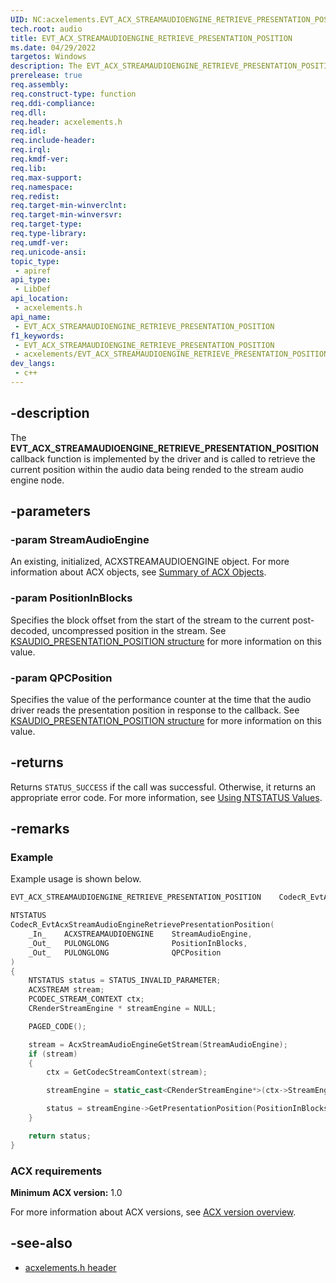 ```yaml
---
UID: NC:acxelements.EVT_ACX_STREAMAUDIOENGINE_RETRIEVE_PRESENTATION_POSITION
tech.root: audio 
title: EVT_ACX_STREAMAUDIOENGINE_RETRIEVE_PRESENTATION_POSITION
ms.date: 04/29/2022
targetos: Windows
description: The EVT_ACX_STREAMAUDIOENGINE_RETRIEVE_PRESENTATION_POSITION callback function is implemented by the driver and is called to retrieve the current position within the audio data being rended to the stream audio engine node.
prerelease: true
req.assembly: 
req.construct-type: function
req.ddi-compliance: 
req.dll: 
req.header: acxelements.h
req.idl: 
req.include-header: 
req.irql: 
req.kmdf-ver: 
req.lib: 
req.max-support: 
req.namespace: 
req.redist: 
req.target-min-winverclnt: 
req.target-min-winversvr: 
req.target-type: 
req.type-library: 
req.umdf-ver: 
req.unicode-ansi: 
topic_type:
 - apiref
api_type:
 - LibDef
api_location:
 - acxelements.h
api_name:
 - EVT_ACX_STREAMAUDIOENGINE_RETRIEVE_PRESENTATION_POSITION
f1_keywords:
 - EVT_ACX_STREAMAUDIOENGINE_RETRIEVE_PRESENTATION_POSITION
 - acxelements/EVT_ACX_STREAMAUDIOENGINE_RETRIEVE_PRESENTATION_POSITION
dev_langs:
 - c++
---
```


## -description

The **EVT_ACX_STREAMAUDIOENGINE_RETRIEVE_PRESENTATION_POSITION** callback function is implemented by the driver and is called to retrieve the current position within the audio data being rended to the stream audio engine node.

## -parameters

### -param StreamAudioEngine

An existing, initialized, ACXSTREAMAUDIOENGINE object. For more information about ACX objects, see [Summary of ACX Objects](/windows-hardware/drivers/audio/acx-summary-of-objects).

### -param PositionInBlocks

Specifies the block offset from the start of the stream to the current post-decoded, uncompressed position in the stream. See [KSAUDIO_PRESENTATION_POSITION structure](/windows-hardware/drivers/ddi/ksmedia/ns-ksmedia-ksaudio_presentation_position) for more information on this value. 

### -param QPCPosition

Specifies the value of the performance counter at the time that the audio driver reads the presentation position in response to the callback.  See [KSAUDIO_PRESENTATION_POSITION structure](/windows-hardware/drivers/ddi/ksmedia/ns-ksmedia-ksaudio_presentation_position) for more information on this value. 

## -returns

Returns `STATUS_SUCCESS` if the call was successful. Otherwise, it returns an appropriate error code. For more information, see [Using NTSTATUS Values](/windows-hardware/drivers/kernel/using-ntstatus-values).

## -remarks

### Example

Example usage is shown below.

```cpp
EVT_ACX_STREAMAUDIOENGINE_RETRIEVE_PRESENTATION_POSITION    CodecR_EvtAcxStreamAudioEngineRetrievePresentationPosition;

NTSTATUS
CodecR_EvtAcxStreamAudioEngineRetrievePresentationPosition(
    _In_    ACXSTREAMAUDIOENGINE    StreamAudioEngine,
    _Out_   PULONGLONG              PositionInBlocks,
    _Out_   PULONGLONG              QPCPosition
)
{
    NTSTATUS status = STATUS_INVALID_PARAMETER;
    ACXSTREAM stream;
    PCODEC_STREAM_CONTEXT ctx;
    CRenderStreamEngine * streamEngine = NULL;

    PAGED_CODE();

    stream = AcxStreamAudioEngineGetStream(StreamAudioEngine);
    if (stream)
    {
        ctx = GetCodecStreamContext(stream);

        streamEngine = static_cast<CRenderStreamEngine*>(ctx->StreamEngine);

        status = streamEngine->GetPresentationPosition(PositionInBlocks, QPCPosition);
    }

    return status;
}
```

### ACX requirements

**Minimum ACX version:** 1.0

For more information about ACX versions, see [ACX version overview](/windows-hardware/drivers/audio/acx-version-overview).

## -see-also

- [acxelements.h header](index.md)
